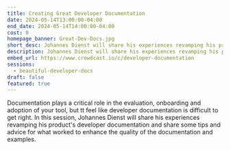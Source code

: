 ```yaml
---
title: Creating Great Developer Documentation
date: 2024-05-14T13:00:00-04:00
end_date: 2024-05-14T14:00:00-04:00
cost: 0
homepage_banner: Great-Dev-Docs.jpg
short_desc: Johannes Dienst will share his experiences revamping his product's developer documentation and share some tips and advice for what worked to enhance the quality of the documentation and examples.
description: Johannes Dienst will share his experiences revamping his product's developer documentation and share some tips and advice for what worked to enhance the quality of the documentation and examples.
embed_url: https://www.crowdcast.io/c/developer-documentation
sessions:
  - beautiful-developer-docs
draft: false
featured: true
---
```


Documentation plays a critical role in the evaluation, onboarding and adoption of your tool, but tt feel like developer documentation is difficult to get right. In this session, Johannes Dienst will share his experiences revamping his product's developer documentation and share some tips and advice for what worked to enhance the quality of the documentation and examples.
